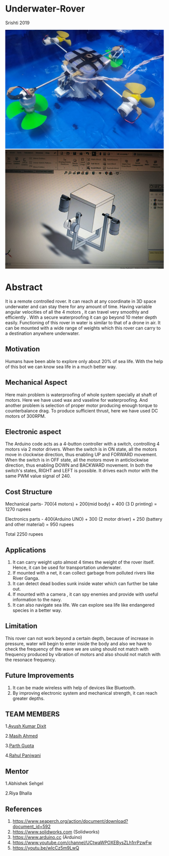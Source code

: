 # Underwater-Rover
Srishti 2019

![](https://github.com/ayushkumardixit/Underwater-Rover/blob/master/Images%20%26%20Videos/IMAGES/Main%20Body%20under%20water.jpeg)
![](https://github.com/ayushkumardixit/Underwater-Rover/blob/master/Mechanical%20Design/Solidworks%20design%20photo.jpeg)

# Abstract

It is a remote controlled rover. It can reach at any coordinate in 3D space underwater and can stay there for any amount of time. Having variable angular velocities of all the 4 motors , it can travel very smoothly and efficiently . With a secure waterproofing it can go beyond 10 meter depth easily. Functioning of this rover in water is similar to that of a drone in air. It can be mounted with a wide range of weights which this rover can carry to a destination anywhere underwater.

## Motivation

Humans have been able to explore only about 20% of sea life. With the help of this bot we can know sea life in a much better way.


## Mechanical Aspect

 Here main problem  is waterproofing of whole system specially at shaft of motors. Here we have used wax and vaseline for waterproofing.
 And another problem is selection of proper motor producing enough torque to counterbalance drag. To produce sufficient thrust, here we have used DC motors of 300RPM.
 
 ## Electronic aspect
 
 The Arduino code acts as a 4-button controller with a switch, controlling 4 motors via 2 motor drivers. When the switch is in ON state, all the motors move in clockwise direction, thus enabling UP and FORWARD movement. When the switch is in OFF state, all the motors move in anticlockwise direction, thus enabling DOWN and BACKWARD movement. In both the switch's states, RIGHT and LEFT is possible. It drives each motor with the same PWM value signal of 240.
 
 ## Cost Structure 

Mechanical parts- 700(4 motors) + 200(mid body) + 400 (3 D printing) = 1270 rupees

Electronics parts - 400(Arduino UNO) + 300 (2 motor driver) + 250 (battery and other material) = 950 rupees

Total 2250 rupees


## Applications

1. It can carry weight upto almost 4 times the weight of the rover itself. Hence, it can be used for transportation underwater.
2. If mounted with a net, it can collect garbage from polluted rivers like River Ganga.
3. It can detect dead bodies sunk inside water which can further be take out.
4. If mounted with a camera , it can spy enemies and provide with useful information to the navy.
5. It can also navigate sea life. We can explore sea life like endangered species in a better way.


## Limitation

This rover can not work beyond a certain depth, because of increase in pressure, water will begin to enter inside the body and also we have to check the frequency of the wave we are using should not match with frequency produced by vibration of motors and also should not  match with the resonace frequency.

## Future Improvements

1. It can be made wireless with help of devices like Bluetooth.
2. By improving electronic system and mechanical strength, it can reach greater depths.

## TEAM MEMBERS

1.[Ayush Kumar Dixit](https://github.com/ayushkumardixit)

2.[Masih Ahmed](https://github.com/anon766)

3.[Parth Gupta](https://github.com/parthg2211)

4.[Rahul Panjwani](https://github.com/rahulpanjwani)




## Mentor

1.Abhishek Sehgel

2.Riya Bhalla


## References
1. https://www.seaperch.org/action/document/download?document_id=592
2. https://www.solidworks.com (Solidworks)
3. https://www.arduino.cc (Arduino)
4. https://www.youtube.com/channel/UCtwaWPOXEBysZLh1rrPzwFw
5. https://youtu.be/wIcCz5m9LwQ
